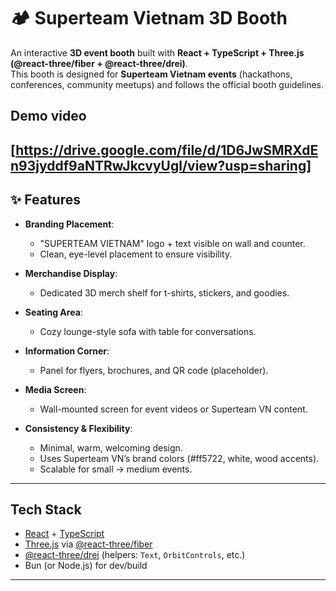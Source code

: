 # 🏕️ Superteam Vietnam 3D Booth

An interactive **3D event booth** built with **React + TypeScript + Three.js (@react-three/fiber + @react-three/drei)**.  
This booth is designed for **Superteam Vietnam events** (hackathons, conferences, community meetups) and follows the official booth guidelines.

## Demo  video 
[https://drive.google.com/file/d/1D6JwSMRXdEn93jyddf9aNTRwJkcvyUgl/view?usp=sharing]
---

## ✨ Features

- **Branding Placement**:  
  - "SUPERTEAM VIETNAM" logo + text visible on wall and counter.  
  - Clean, eye-level placement to ensure visibility.  

- **Merchandise Display**:  
  - Dedicated 3D merch shelf for t-shirts, stickers, and goodies.  

- **Seating Area**:  
  - Cozy lounge-style sofa with table for conversations.  

- **Information Corner**:  
  - Panel for flyers, brochures, and QR code (placeholder).  

- **Media Screen**:  
  - Wall-mounted screen for event videos or Superteam VN content.  

- **Consistency & Flexibility**:  
  - Minimal, warm, welcoming design.  
  - Uses Superteam VN’s brand colors (#ff5722, white, wood accents).  
  - Scalable for small → medium events.  

---

##  Tech Stack

- [React](https://react.dev/) + [TypeScript](https://www.typescriptlang.org/)  
- [Three.js](https://threejs.org/) via [@react-three/fiber](https://github.com/pmndrs/react-three-fiber)  
- [@react-three/drei](https://github.com/pmndrs/drei) (helpers: `Text`, `OrbitControls`, etc.)  
- Bun (or Node.js) for dev/build  

---

